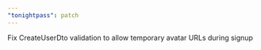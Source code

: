 ```yaml
---
"tonightpass": patch
---
```


Fix CreateUserDto validation to allow temporary avatar URLs during signup
